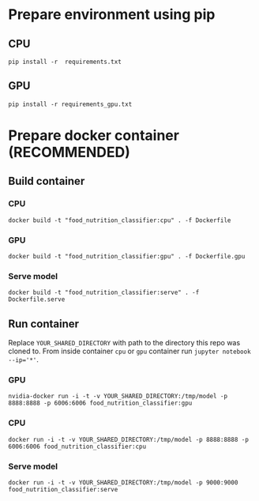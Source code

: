 # Prepare environment using pip

## CPU
`pip install -r  requirements.txt`

## GPU
`pip install -r requirements_gpu.txt`

# Prepare docker container (RECOMMENDED)

## Build container

### CPU
`docker build -t "food_nutrition_classifier:cpu" . -f Dockerfile`
### GPU
`docker build -t "food_nutrition_classifier:gpu" . -f Dockerfile.gpu`

### Serve model
`docker build -t "food_nutrition_classifier:serve" . -f Dockerfile.serve`

## Run container
Replace `YOUR_SHARED_DIRECTORY` with path to the directory this repo was cloned to.
From inside container `cpu` or `gpu` container run `jupyter notebook --ip='*'`.

### GPU
`nvidia-docker run -i -t -v YOUR_SHARED_DIRECTORY:/tmp/model -p 8888:8888 -p 6006:6006 food_nutrition_classifier:gpu`
### CPU
`docker run -i -t -v YOUR_SHARED_DIRECTORY:/tmp/model -p 8888:8888 -p 6006:6006 food_nutrition_classifier:cpu`
### Serve model
`docker run -i -t -v YOUR_SHARED_DIRECTORY:/tmp/model -p 9000:9000 food_nutrition_classifier:serve`
